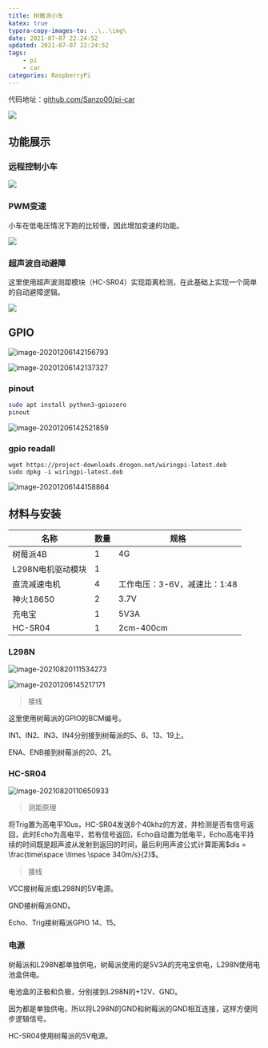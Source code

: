 ```yaml
---
title: 树莓派小车
katex: true
typora-copy-images-to: ..\..\img\
date: 2021-07-07 22:24:52
updated: 2021-07-07 22:24:52
tags:
	- pi
	- car
categories: RaspberryPi
---
```




<!-- more -->



代码地址：[github.com/Sanzo00/pi-car](https://github.com/Sanzo00/pi-car)

![](https://img.sanzo.top/img/pi/car.jpg)

## 功能展示

### 远程控制小车

![](https://img.sanzo.top/img/pi/remote-control-car.gif)







### PWM变速

小车在低电压情况下跑的比较慢，因此增加变速的功能。

![](https://img.sanzo.top/img/pi/pwm-speed-control.png)



### 超声波自动避障

这里使用超声波测距模块（HC-SR04）实现距离检测，在此基础上实现一个简单的自动避障逻辑。

![](https://img.sanzo.top/img/pi/auto-direction.gif)



## GPIO

![image-20201206142156793](https://img.sanzo.top/img/pi/image-20201206142156793.png)

![image-20201206142137327](https://img.sanzo.top/img/pi/image-20201206142137327.png)

### pinout

```bash
sudo apt install python3-gpiozero
pinout
```



![image-20201206142521859](https://img.sanzo.top/img/pi/image-20201206142521859.png)



### gpio readall

```
wget https://project-downloads.drogon.net/wiringpi-latest.deb
sudo dpkg -i wiringpi-latest.deb
```

![image-20201206144158864](https://img.sanzo.top/img/pi/image-20201206144158864.png)





## 材料与安装

| 名称              | 数量 | 规格                         |
| ----------------- | ---- | ---------------------------- |
| 树莓派4B          | 1    | 4G                           |
| L298N电机驱动模块 | 1    |                              |
| 直流减速电机      | 4    | 工作电压：3-6V，减速比：1:48 |
| 神火18650         | 2    | 3.7V                         |
| 充电宝            | 1    | 5V3A                         |
| HC-SR04           | 1    | 2cm-400cm                    |



### L298N

![image-20210820111534273](https://img.sanzo.top/img/pi/image-20210820111534273.png)

![image-20201206145217171](https://img.sanzo.top/img/pi/image-20201206145217171.png)

> 接线

这里使用树莓派的GPIO的BCM编号。

IN1、IN2、IN3、IN4分别接到树莓派的5、6、13、19上。

ENA、ENB接到树莓派的20、21。



### HC-SR04

![image-20210820110650933](https://img.sanzo.top/img/pi/image-20210820110650933.png)

> 测距原理

将Trig置为高电平10us，HC-SR04发送8个40khz的方波，并检测是否有信号返回，此时Echo为高电平，若有信号返回，Echo自动置为低电平，Echo高电平持续的时间既是超声波从发射到返回的时间，最后利用声波公式计算距离$dis = \frac{time\space \times \space 340m/s}{2}$。



> 接线

VCC接树莓派或L298N的5V电源。

GND接树莓派GND。

Echo、Trig接树莓派GPIO 14、15。



### 电源

树莓派和L298N都单独供电，树莓派使用的是5V3A的充电宝供电，L298N使用电池盒供电。

电池盒的正极和负极，分别接到L298N的+12V、GND。

因为都是单独供电，所以将L298N的GND和树莓派的GND相互连接，这样方便同步逻辑信号。

HC-SR04使用树莓派的5V电源。



<!-- Q.E.D. -->
